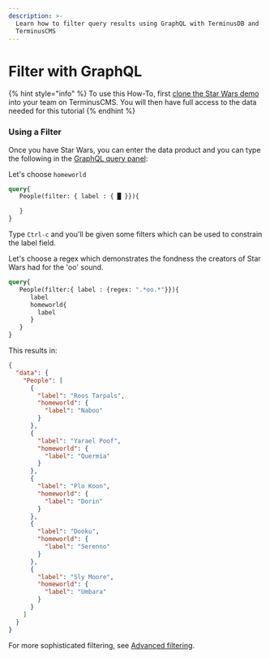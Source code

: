 ```yaml
---
description: >-
  Learn how to filter query results using GraphQL with TerminusDB and
  TerminusCMS
---
```


# Filter with GraphQL

{% hint style="info" %}
To use this How-To, first [clone the Star Wars demo](../cloning-a-demo-project.md) into your team on TerminusCMS. You will then have full access to the data needed for this tutorial
{% endhint %}

### Using a Filter

Once you have Star Wars, you can enter the data product and you can type the following in the [GraphQL query panel](graphql-basics.md):

Let's choose `homeworld`

```graphql
query{
   People(filter: { label : { █ }}){

   }
}
```

Type `Ctrl-c` and you'll be given some filters which can be used to constrain the label field.

Let's choose a regex which demonstrates the fondness the creators of Star Wars had for the 'oo' sound.

```graphql
query{
   People(filter:{ label : {regex: ".*oo.*"}}){
      label
      homeworld{
        label
      }
   }
}
```

This results in:

```json
{
  "data": {
    "People": [
      {
        "label": "Roos Tarpals",
        "homeworld": {
          "label": "Naboo"
        }
      },
      {
        "label": "Yarael Poof",
        "homeworld": {
          "label": "Quermia"
        }
      },
      {
        "label": "Plo Koon",
        "homeworld": {
          "label": "Dorin"
        }
      },
      {
        "label": "Dooku",
        "homeworld": {
          "label": "Serenno"
        }
      },
      {
        "label": "Sly Moore",
        "homeworld": {
          "label": "Umbara"
        }
      }
    ]
  }
}
```

For more sophisticated filtering, see [Advanced filtering](https://github.com/terminusdb/terminuscms-docs/blob/main/how-to/query/graphql/advanced-filter.md).
